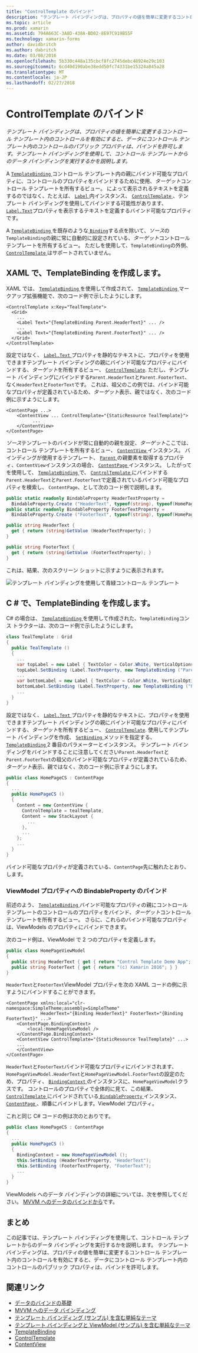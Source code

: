 ```yaml
---
title: "ControlTemplate のバインド"
description: "テンプレート バインディングは、プロパティの値を簡単に変更するコントロール テンプレート内のコントロールを有効にすると、データにコントロール テンプレート内のコントロールのパブリック プロパティは、バインドを許可します。 テンプレート バインディングを使用して、コントロール テンプレートからのデータ バインディングを実行するかを説明します。"
ms.topic: article
ms.prod: xamarin
ms.assetid: 794A663C-3A8D-438A-BD02-8E97C919B55F
ms.technology: xamarin-forms
author: davidbritch
ms.author: dabritch
ms.date: 03/08/2016
ms.openlocfilehash: 5b330c448a135cbcf8fc2745debc48924e29c103
ms.sourcegitcommit: 6cd40d190abe38edd50fc74331be15324a845a28
ms.translationtype: MT
ms.contentlocale: ja-JP
ms.lasthandoff: 02/27/2018
---
```

# <a name="binding-from-a-controltemplate"></a>ControlTemplate のバインド

_テンプレート バインディングは、プロパティの値を簡単に変更するコントロール テンプレート内のコントロールを有効にすると、データにコントロール テンプレート内のコントロールのパブリック プロパティは、バインドを許可します。テンプレート バインディングを使用して、コントロール テンプレートからのデータ バインディングを実行するかを説明します。_

A [ `TemplateBinding` ](https://developer.xamarin.com/api/type/Xamarin.Forms.TemplateBinding/)コントロール テンプレート内の親にバインド可能なプロパティに、コントロールのプロパティをバインドするために使用、*ターゲット*コントロール テンプレートを所有するビュー。 によって表示されるテキストを定義するのではなく、たとえば、 [ `Label` ](https://developer.xamarin.com/api/type/Xamarin.Forms.Label/)内インスタンス、 [ `ControlTemplate` ](https://developer.xamarin.com/api/type/Xamarin.Forms.ControlTemplate/)、テンプレート バインディングを使用してバインドする可能性があります、 [ `Label.Text`](https://developer.xamarin.com/api/property/Xamarin.Forms.Label.Text/)プロパティを表示するテキストを定義するバインド可能なプロパティです。

A [ `TemplateBinding` ](https://developer.xamarin.com/api/type/Xamarin.Forms.TemplateBinding/)を既存のような[ `Binding`](https://developer.xamarin.com/api/type/Xamarin.Forms.Binding/)する点を除いて、*ソース*の`TemplateBinding`の親に常に自動的に設定されている、*ターゲット*コントロール テンプレートを所有するビュー。 ただしを使用して、`TemplateBinding`の外側、 [ `ControlTemplate` ](https://developer.xamarin.com/api/type/Xamarin.Forms.ControlTemplate/)はサポートされていません。

## <a name="creating-a-templatebinding-in-xaml"></a>XAML で、TemplateBinding を作成します。

XAML では、 [ `TemplateBinding` ](https://developer.xamarin.com/api/type/Xamarin.Forms.TemplateBinding/)を使用して作成されて、 [ `TemplateBinding` ](https://developer.xamarin.com/api/type/Xamarin.Forms.Xaml.TemplateBindingExtension/)マークアップ拡張機能で、次のコード例で示したようにします。

```xaml
<ControlTemplate x:Key="TealTemplate">
  <Grid>
    ...
    <Label Text="{TemplateBinding Parent.HeaderText}" ... />
    ...
    <Label Text="{TemplateBinding Parent.FooterText}" ... />
  </Grid>
</ControlTemplate>
```

設定ではなく、 [ `Label.Text` ](https://developer.xamarin.com/api/property/Xamarin.Forms.Label.Text/)プロパティを静的なテキストに、プロパティを使用できますテンプレート バインディングの親にバインド可能なプロパティにバインドする、*ターゲット*を所有するビュー、 [`ControlTemplate`](https://developer.xamarin.com/api/type/Xamarin.Forms.ControlTemplate/). ただし、テンプレート バインディングにバインドする`Parent.HeaderText`と`Parent.FooterText`、なく`HeaderText`と`FooterText`です。 これは、祖父のこの例では、バインド可能なプロパティが定義されているため、*ターゲット*表示、親ではなく、次のコード例に示すようにします。

```xaml
<ContentPage ...>
    <ContentView ... ControlTemplate="{StaticResource TealTemplate}">
          ...
    </ContentView>
</ContentPage>
```

*ソース*テンプレートのバインドが常に自動的の親を設定、*ターゲット*ここでは、コントロール テンプレートを所有するビュー、 [ `ContentView` ](https://developer.xamarin.com/api/type/Xamarin.Forms.ContentView/)インスタンス。 バインディングが使用するテンプレート、 [ `Parent` ](https://developer.xamarin.com/api/property/Xamarin.Forms.Element.Parent/)の親要素を取得するプロパティ、`ContentView`インスタンスの場合、 [ `ContentPage` ](https://developer.xamarin.com/api/type/Xamarin.Forms.ContentPage/)インスタンス。 したがってを使用して、 [ `TemplateBinding` ](https://developer.xamarin.com/api/type/Xamarin.Forms.TemplateBinding/)で、 [ `ControlTemplate` ](https://developer.xamarin.com/api/type/Xamarin.Forms.ControlTemplate/)にバインドする`Parent.HeaderText`と`Parent.FooterText`で定義されているバインド可能なプロパティを検索し、 `ContentPage`、として次のコード例で説明します。

```csharp
public static readonly BindableProperty HeaderTextProperty =
  BindableProperty.Create ("HeaderText", typeof(string), typeof(HomePage), "Control Template Demo App");
public static readonly BindableProperty FooterTextProperty =
  BindableProperty.Create ("FooterText", typeof(string), typeof(HomePage), "(c) Xamarin 2016");

public string HeaderText {
  get { return (string)GetValue (HeaderTextProperty); }
}

public string FooterText {
  get { return (string)GetValue (FooterTextProperty); }
}
```

これは、結果、次のスクリーン ショットに示すように表示されます。

![](template-binding-images/teal-theme.png "テンプレート バインディングを使用して青緑コントロール テンプレート")

## <a name="creating-a-templatebinding-in-c35"></a>C &#35; で、TemplateBinding を作成します。

C# の場合は、 [ `TemplateBinding` ](https://developer.xamarin.com/api/type/Xamarin.Forms.TemplateBinding/)を使用して作成された、`TemplateBinding`コンス トラクターは、次のコード例で示したようにします。

```csharp
class TealTemplate : Grid
{
  public TealTemplate ()
  {
    ...
    var topLabel = new Label { TextColor = Color.White, VerticalOptions = LayoutOptions.Center };
    topLabel.SetBinding (Label.TextProperty, new TemplateBinding ("Parent.HeaderText"));
    ...
    var bottomLabel = new Label { TextColor = Color.White, VerticalOptions = LayoutOptions.Center };
    bottomLabel.SetBinding (Label.TextProperty, new TemplateBinding ("Parent.FooterText"));
    ...
  }
}
```

設定ではなく、 [ `Label.Text` ](https://developer.xamarin.com/api/property/Xamarin.Forms.Label.Text/)プロパティを静的なテキストに、プロパティを使用できますテンプレート バインディングの親にバインド可能なプロパティにバインドする、*ターゲット*を所有するビュー、 [`ControlTemplate`](https://developer.xamarin.com/api/type/Xamarin.Forms.ControlTemplate/). 使用してテンプレート バインディングを作成、 [ `SetBinding` ](https://developer.xamarin.com/api/member/Xamarin.Forms.BindableObject.SetBinding/p/Xamarin.Forms.BindableProperty/Xamarin.Forms.BindingBase/)メソッドを指定する、 [ `TemplateBinding` ](https://developer.xamarin.com/api/type/Xamarin.Forms.TemplateBinding/) 2 番目のパラメーターとインスタンス。 テンプレート バインディングをバインドすることに注意してください`Parent.HeaderText`と`Parent.FooterText`の祖父のバインド可能なプロパティが定義されているため、*ターゲット*表示、親ではなく、次のコード例に示すようにします。

```csharp
public class HomePageCS : ContentPage
{
  ...
  public HomePageCS ()
  {
    Content = new ContentView {
      ControlTemplate = tealTemplate,
      Content = new StackLayout {
        ...
      },
      ...
    };
    ...
  }
}
```

バインド可能なプロパティが定義されている、`ContentPage`先に触れたとおり、します。

### <a name="binding-a-bindableproperty-to-a-viewmodel-property"></a>ViewModel プロパティへの BindableProperty のバインド

前述のよう、 [ `TemplateBinding` ](https://developer.xamarin.com/api/type/Xamarin.Forms.TemplateBinding/)バインド可能なプロパティの親にコントロール テンプレートのコントロールのプロパティをバインド、*ターゲット*コントロール テンプレートを所有するビュー。 さらに、これらのバインド可能なプロパティは、ViewModels のプロパティにバインドできます。

次のコード例は、ViewModel で 2 つのプロパティを定義します。

```csharp
public class HomePageViewModel
{
  public string HeaderText { get { return "Control Template Demo App"; } }
  public string FooterText { get { return "(c) Xamarin 2016"; } }
}
```

`HeaderText`と`FooterText`ViewModel プロパティを次の XAML コードの例に示すようにバインドすることができます。

```xaml
<ContentPage xmlns:local="clr-namespace:SimpleTheme;assembly=SimpleTheme"
             HeaderText="{Binding HeaderText}" FooterText="{Binding FooterText}" ...>
    <ContentPage.BindingContext>
        <local:HomePageViewModel />
    </ContentPage.BindingContext>
    <ContentView ControlTemplate="{StaticResource TealTemplate}" ...>
    ...
    </ContentView>
</ContentPage>
```

`HeaderText`と`FooterText`バインド可能なプロパティにバインドされます、`HomePageViewModel.HeaderText`と`HomePageViewModel.FooterText`の設定のため、プロパティ、 [ `BindingContext` ](https://developer.xamarin.com/api/property/Xamarin.Forms.BindableObject.BindingContext/)のインスタンスに、`HomePageViewModel`クラスです。 コントロールのプロパティで全体的に見て、この結果、 [ `ControlTemplate` ](https://developer.xamarin.com/api/type/Xamarin.Forms.ControlTemplate/)にバインドされている[ `BindableProperty` ](https://developer.xamarin.com/api/type/Xamarin.Forms.BindableProperty/)インスタンス、 [ `ContentPage` ](https://developer.xamarin.com/api/type/Xamarin.Forms.ContentPage/)、順番にバインドします。ViewModel プロパティ。

これと同じ C# コードの例は次のとおりです。

```csharp
public class HomePageCS : ContentPage
{
  ...
  public HomePageCS ()
  {
    BindingContext = new HomePageViewModel ();
    this.SetBinding (HeaderTextProperty, "HeaderText");
    this.SetBinding (FooterTextProperty, "FooterText");
    ...
  }
}
```

ViewModels へのデータ バインディングの詳細については、次を参照してください。 [MVVM へのデータのバインドから](~/xamarin-forms/xaml/xaml-basics/data-bindings-to-mvvm.md)です。

## <a name="summary"></a>まとめ

この記事では、テンプレート バインディングを使用して、コントロール テンプレートからのデータ バインディングを実行するかを説明します。 テンプレート バインディングは、プロパティの値を簡単に変更するコントロール テンプレート内のコントロールを有効にすると、データにコントロール テンプレート内のコントロールのパブリック プロパティは、バインドを許可します。



## <a name="related-links"></a>関連リンク

- [データのバインドの基礎](~/xamarin-forms/xaml/xaml-basics/data-binding-basics.md)
- [MVVM へのデータ バインディング](~/xamarin-forms/xaml/xaml-basics/data-bindings-to-mvvm.md)
- [テンプレート バインディング (サンプル) を含む単純なテーマ](https://developer.xamarin.com/samples/xamarin-forms/templates/controltemplates/simplethemewithtemplatebinding/)
- [テンプレート バインディングと ViewModel (サンプル) を含む単純なテーマ](https://developer.xamarin.com/samples/xamarin-forms/templates/controltemplates/simplethemewithtemplatebindingandviewmodel/)
- [TemplateBinding](https://developer.xamarin.com/api/type/Xamarin.Forms.TemplateBinding/)
- [ControlTemplate](https://developer.xamarin.com/api/type/Xamarin.Forms.ControlTemplate/)
- [ContentView](https://developer.xamarin.com/api/type/Xamarin.Forms.ContentView/)
